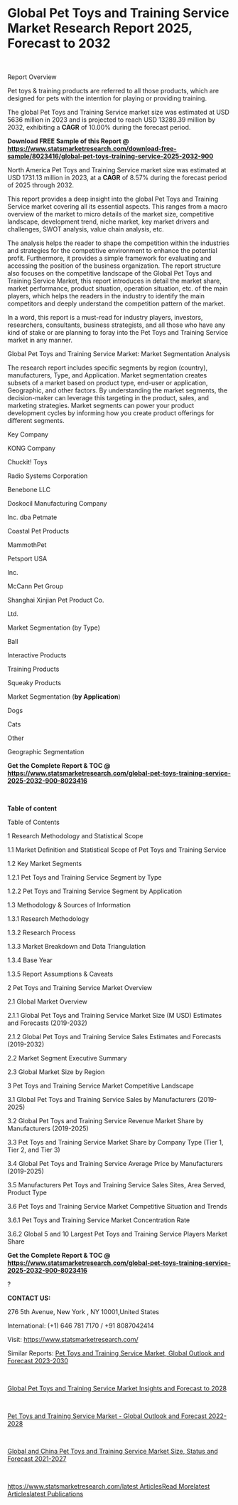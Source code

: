 <h1>Global Pet Toys and Training Service Market Research Report 2025, Forecast to 2032</h1><br/><p>Report Overview</p>
 
 
 
 <p>Pet toys & training products are referred to all those products, which are designed for pets with the intention for playing or providing training.</p>
 
 
 
 <p>The global Pet Toys and Training Service market size was estimated at USD 5636 million in 2023 and is projected to reach USD 13289.39 million by 2032, exhibiting a <strong>CAGR</strong> of 10.00% during the forecast period.</p>
 
 
 
 <p><strong>Download FREE Sample of this Report @ <a href="https://www.statsmarketresearch.com/download-free-sample/8023416/global-pet-toys-training-service-2025-2032-900">https://www.statsmarketresearch.com/download-free-sample/8023416/global-pet-toys-training-service-2025-2032-900</a></strong></p>
 
 
 
 <p>North America Pet Toys and Training Service market size was estimated at USD 1731.13 million in 2023, at a <strong>CAGR</strong> of 8.57% during the forecast period of 2025 through 2032.</p>
 
 
 
 <p>This report provides a deep insight into the global Pet Toys and Training Service market covering all its essential aspects. This ranges from a macro overview of the market to micro details of the market size, competitive landscape, development trend, niche market, key market drivers and challenges, SWOT analysis, value chain analysis, etc.</p>
 
 
 
 <p>The analysis helps the reader to shape the competition within the industries and strategies for the competitive environment to enhance the potential profit. Furthermore, it provides a simple framework for evaluating and accessing the position of the business organization. The report structure also focuses on the competitive landscape of the Global Pet Toys and Training Service Market, this report introduces in detail the market share, market performance, product situation, operation situation, etc. of the main players, which helps the readers in the industry to identify the main competitors and deeply understand the competition pattern of the market.</p>
 
 
 
 <p>In a word, this report is a must-read for industry players, investors, researchers, consultants, business strategists, and all those who have any kind of stake or are planning to foray into the Pet Toys and Training Service market in any manner.</p>
 
 
 
 <p>Global Pet Toys and Training Service Market: Market Segmentation Analysis</p>
 
 
 
 <p>The research report includes specific segments by region (country), manufacturers, Type, and Application. Market segmentation creates subsets of a market based on product type, end-user or application, Geographic, and other factors. By understanding the market segments, the decision-maker can leverage this targeting in the product, sales, and marketing strategies. Market segments can power your product development cycles by informing how you create product offerings for different segments.</p>
 
 
 
 <p>Key Company</p>
 
 
 
 <p>KONG Company</p>
 
 
 
 <p>Chuckit! Toys</p>
 
 
 
 <p>Radio Systems Corporation</p>
 
 
 
 <p>Benebone LLC</p>
 
 
 
 <p>Doskocil Manufacturing Company</p>
 
 
 
 <p>Inc. dba Petmate</p>
 
 
 
 <p>Coastal Pet Products</p>
 
 
 
 <p>MammothPet</p>
 
 
 
 <p>Petsport USA</p>
 
 
 
 <p>Inc.</p>
 
 
 
 <p>McCann Pet Group</p>
 
 
 
 <p>Shanghai Xinjian Pet Product Co.</p>
 
 
 
 <p>Ltd.</p>
 
 
 
 <p>Market Segmentation (by Type)</p>
 
 
 
 <p>Ball</p>
 
 
 
 <p>Interactive Products</p>
 
 
 
 <p>Training Products</p>
 
 
 
 <p>Squeaky Products</p>
 
 
 
 <p>Market Segmentation (<strong>by Application</strong>)</p>
 
 
 
 <p>Dogs</p>
 
 
 
 <p>Cats</p>
 
 
 
 <p>Other</p>
 
 
 
 <p>Geographic Segmentation</p>
 
 
 
 <div><b>Get the Complete Report & TOC @ <a href="https://www.statsmarketresearch.com/global-pet-toys-training-service-2025-2032-900-8023416">https://www.statsmarketresearch.com/global-pet-toys-training-service-2025-2032-900-8023416</a></b></div>
 
 
 
 <p><br />
 
 <b>Table of content</b></p>
 
 
 
 <p>Table of Contents<br />
 
 1 Research Methodology and Statistical Scope<br />
 
 1.1 Market Definition and Statistical Scope of Pet Toys and Training Service<br />
 
 1.2 Key Market Segments<br />
 
 1.2.1 Pet Toys and Training Service Segment by Type<br />
 
 1.2.2 Pet Toys and Training Service Segment by Application<br />
 
 1.3 Methodology & Sources of Information<br />
 
 1.3.1 Research Methodology<br />
 
 1.3.2 Research Process<br />
 
 1.3.3 Market Breakdown and Data Triangulation<br />
 
 1.3.4 Base Year<br />
 
 1.3.5 Report Assumptions & Caveats<br />
 
 2 Pet Toys and Training Service Market Overview<br />
 
 2.1 Global Market Overview<br />
 
 2.1.1 Global Pet Toys and Training Service Market Size (M USD) Estimates and Forecasts (2019-2032)<br />
 
 2.1.2 Global Pet Toys and Training Service Sales Estimates and Forecasts (2019-2032)<br />
 
 2.2 Market Segment Executive Summary<br />
 
 2.3 Global Market Size by Region<br />
 
 3 Pet Toys and Training Service Market Competitive Landscape<br />
 
 3.1 Global Pet Toys and Training Service Sales by Manufacturers (2019-2025)<br />
 
 3.2 Global Pet Toys and Training Service Revenue Market Share by Manufacturers (2019-2025)<br />
 
 3.3 Pet Toys and Training Service Market Share by Company Type (Tier 1, Tier 2, and Tier 3)<br />
 
 3.4 Global Pet Toys and Training Service Average Price by Manufacturers (2019-2025)<br />
 
 3.5 Manufacturers Pet Toys and Training Service Sales Sites, Area Served, Product Type<br />
 
 3.6 Pet Toys and Training Service Market Competitive Situation and Trends<br />
 
 3.6.1 Pet Toys and Training Service Market Concentration Rate<br />
 
 3.6.2 Global 5 and 10 Largest Pet Toys and Training Service Players Market Share</p>
 
 
 
 <div><b>Get the Complete Report & TOC @ <a href="https://www.statsmarketresearch.com/global-pet-toys-training-service-2025-2032-900-8023416">https://www.statsmarketresearch.com/global-pet-toys-training-service-2025-2032-900-8023416</a></b></div>
 
 
 
 <p>? </p>
 
 
 
 <p><b>CONTACT US:</b><br />
 
 276 5th Avenue, New York , NY 10001,United States<br />
 
 International: (+1) 646 781 7170 / +91 8087042414<br />
 
 Visit: <a href="https://www.statsmarketresearch.com/">https://www.statsmarketresearch.com/</a><br />
 
 Similar Reports: <a href="https://www.statsmarketresearch.com/global-pet-toys-training-service-2025-2032-900-8023416">Pet Toys and Training Service Market, Global Outlook and Forecast 2023-2030</a><br />
 
 <br />
 
 <a href="https://www.statsmarketresearch.com/global-pet-toys-training-service-2025-2032-900-8023416">Global Pet Toys and Training Service Market Insights and Forecast to 2028</a><br />
 
 <br />
 
 <a href="https://www.statsmarketresearch.com/global-pet-toys-training-service-2025-2032-900-8023416">Pet Toys and Training Service Market - Global Outlook and Forecast 2022-2028</a><br />
 
 <br />
 
 <a href="https://www.statsmarketresearch.com/global-pet-toys-training-service-2025-2032-900-8023416">Global and China Pet Toys and Training Service Market Size, Status and Forecast 2021-2027</a><br />
 
 <br />
 
 <a href="https://gyeongbokgung.com">https://www.statsmarketresearch.com/</a><a href="https://hallyeomaritime.com">latest Articles</a><a href="https://jingwansa.com">Read More</a><a href="https://nguoiviet.jp/">latest Articles</a><a href="https://www.intelmarketresearch.com/">latest Publications</a></p>